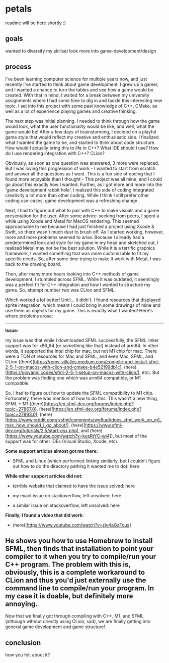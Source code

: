 # petals
readme will be here shortly :)

## goals
wanted to diversify my skillset
look more into game-development/design

## process
I've been learning computer science for multiple years now, and just recently I've started to think about game development. I grew up a gamer, and I wanted a chance to turn the tables and see how a game would be created. With that in mind, I waited for a break between my university assignments where I had some time to dig in and tackle this interesting new topic. I set into this project with some past knowledge of C++, CMake, as well as a lot of experience playing games and creative thinking. 

The next step was initial planning. I needed to think through how the game would look, what the user functionality would be like, and well, what the game would be! After a few days of brainstorming, I decided on a playful game style that would reflect my creative and enthusiastic side. I finalized what I wanted the game to be, and started to think about code structure. How would I actually bring this to life in C++? What IDE should I use? How do I use rendering integration with C++? CLion?

Obviously, as soon as one question was answered, 3 more were replaced. But I was loving this progression of work - I wanted to start from scratch and answer all the questions as I went. This is a fun side of coding that I found more enjoyable than I thought - This project was all mine, and I could go about this exactly how I wanted. Further, as I got more and more into the 'game development rabbit hole', I realized this side of coding integrated creativity a lot more than other coding. While I think I still prefer other coding use-cases, game development was a refreshing change. 

Next, I had to figure out what to pair with C++ to make visuals and a game presentation for the user. After some advice-seeking from peers, I spent a while using Xcode and Metal for MacOS rendering. This seemed approachable to me because I had just finished a project using Xcode & Swift, so there wasn't much dust to brush off. As I started working, however, more and more problems seemed to arise. Because I already had a predetermined look and style for my game in my head and sketched out, I realized Metal may not be the best solution. While it is a terrific graphics framework, I wanted something that was more customizable to fit my specific needs. So, after some time trying to make it work with Metal, I was back to the drawing board. 

Then, after many more hours looking into C++ methods of game development, I stumbled across SFML. While it was outdated, it seemingly was a perfect fit for C++ integration and how I wanted to structure my game. So, attempt number two was CLion and SFML.

Which worked a lot better! Until... it didn't.
I found resources that displayed sprite integration, which meant I could bring in some drawings of mine and use them as objects for my game. This is exactly what I wanted! Here's where problems arose:

---
**Issue:**

  my issue was that while I downloaded SFML successfully, the SFML linker support was for x86_64 (or something like that) instead of arm64. In other words,   it supported the Intel chip for mac, but not M1 chip for mac. There were a TON of resources for Mac and SFML, and even Mac, SFML, and CLion ((here)[https://remy-villulles.medium.com/compile-and-install-sfml-2-5-1-on-macos-with-clion-and-cmake-b4e52199db1c], (here)[https://giovanni.codes/sfml-2-5-1-setup-on-macos-with-clion/], etc). But the problem was finding one which was arm64 compatible, or M1 compatible.

  So, I had to figure out how to update the SFML compatibility to M1 chip. Fortunately, there was mention of how to do this. This wasn’t a new thing, SFML   + M1 ((here)[https://en.sfml-dev.org/forums/index.php?topic=27867.0], (here)[https://en.sfml-dev.org/forums/index.php?topic=27893.0], (here)[https://www.reddit.com/r/sfml/comments/wg8upl/does_sfml_work_on_m1_mac_how_should_i_go_about/], (here)[https://www.sfml-dev.org/tutorials/2.5/start-osx.php], and (here)[https://www.youtube.com/watch?v=kusRtYC-wj4]), but most of the support was for other IDEs (Visual Studio, Xcode, etc). 

  **Some support articles almost got me there:**

  - SFML and Linux (which performed linking similarly, but I couldn’t figure out how to do the directory pathing it wanted me to do): here 

  **While other support articles did not:**

  - terrible website that claimed to have the issue solved: here

  - my exact issue on stackoverflow, left unsolved: here

  - a similar issue on stackoverflow, left unsolved: here 

  **Finally, I found a video that did work:**

  - (here)[https://www.youtube.com/watch?v=zjv4aGzFous]

  He shows you how to use Homebrew to install SFML, then finds that installation to point your compiler to it when you try to compile/run your C++ program.
  The problem with this is, obviously, this is a complete workaround to CLion and thus you'd just externally use the command line to compile/run your         program. In my case it is doable, but definitely more annoying. 
---

Now that we finally got through compiling with C++, M1, and SFML (although without directly using CLion, sad), we are finally getting into general game development and game structure!




## conclusion
how you felt about it?
